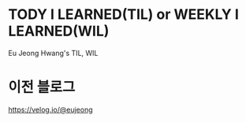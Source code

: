 # TODY I LEARNED(TIL) or WEEKLY I LEARNED(WIL)
  Eu Jeong Hwang's TIL, WIL
  
# 이전 블로그
  https://velog.io/@eujeong
